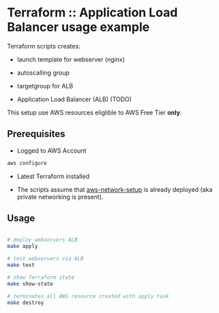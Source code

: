 # Terraform :: Application Load Balancer usage example

Terraform scripts creates:

- launch template for webserver (nginx)

- autoscalling group

- targetgroup for ALB

- Application Load Balancer (ALB)  (TODO)

This setup use AWS resources eliglible to AWS Free Tier __only__.

## Prerequisites

- Logged to AWS Account

```bash
aws configure
```

- Latest Terraform installed

- The scripts assume that [aws-network-setup](../aws-network-setup) is already deployed (aka private networking is present).

## Usage

```bash

# deploy webservers ALB
make apply

# test webservers via ALB
make test

# show Terraform state
make show-state

# terminates all AWS resource created with apply task
make destroy
```
